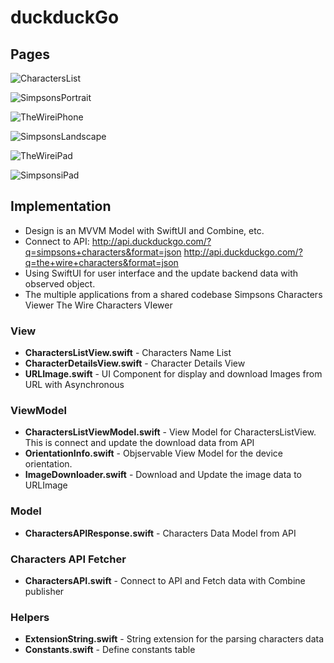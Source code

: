 # duckduckGo

## Pages

![CharactersList](images/charactersList.png "CharactersList")

![SimpsonsPortrait](images/simpsonsPortrait.png "SimpsonsPortlait")

![TheWireiPhone](images/theWireiPhone.png "TheWireiPhone")

![SimpsonsLandscape](images/simpsonsLandscape.png "SimpsonsLandscape")

![TheWireiPad](images/theWireiPad.png "TheWireiPad")

![SimpsonsiPad](images/simpsonsiPad.png "SimpsonsiPad")


## Implementation
- Design is an MVVM Model with SwiftUI and Combine, etc.
- Connect to API:
http://api.duckduckgo.com/?q=simpsons+characters&format=json
http://api.duckduckgo.com/?q=the+wire+characters&format=json
- Using SwiftUI for user interface and the update backend data with observed object.
- The multiple applications from a shared codebase
Simpsons Characters Viewer
The Wire Characters VIewer

### View
- <b>CharactersListView.swift</b> - 
Characters Name List
- <b>CharacterDetailsView.swift</b> - 
Character Details View 
- <b>URLImage.swift</b> - 
UI Component for display and download Images from URL with Asynchronous

### ViewModel
- <b>CharactersListViewModel.swift</b> -
View Model for CharactersListView. This is connect and update the download data from API 
- <b>OrientationInfo.swift</b> -
Objservable View Model for the device orientation.
- <b>ImageDownloader.swift</b> -
Download and Update the image data to URLImage 

### Model
- <b>CharactersAPIResponse.swift</b> -
Characters Data Model from API

### Characters API Fetcher
- <b>CharactersAPI.swift</b> -
Connect to API and Fetch data with Combine publisher

### Helpers
- <b>ExtensionString.swift</b> -
String extension for the parsing characters data
- <b>Constants.swift</b> -
Define constants table

